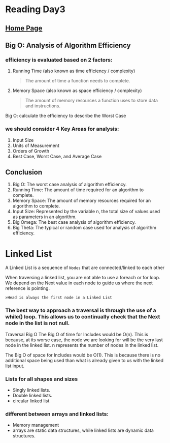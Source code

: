 # Reading Day3

## [Home Page](/README.md) 

## Big O: Analysis of Algorithm Efficiency

### efficiency is evaluated based on 2 factors:

1. Running Time (also known as time efficiency / complexity)
    >The amount of time a function needs to complete.

2. Memory Space (also known as space efficiency / complexity)
    >The amount of memory resources a function uses to store data and instructions.

Big O: calculate the efficiency to describe the Worst Case

### we should consider 4 Key Areas for analysis:
1. Input Size
2. Units of Measurement
3. Orders of Growth
4. Best Case, Worst Case, and Average Case

## Conclusion

1. Big O: The worst case analysis of algorithm efficiency.
2. Running Time: The amount of time required for an algorithm to complete.
3. Memory Space: The amount of memory resources required for an algorithm to complete.
4. Input Size: Represented by the variable n, the total size of values used as parameters in an algorithm.
5. Big Omega: The best case analysis of algorithm efficiency.
6. Big Theta: The typical or random case used for analysis of algorithm efficiency.

# Linked List

A Linked List is a sequence of `Nodes` that are connected/linked to each other


When traversing a linked list, you are not able to use a foreach or for loop. We depend on the Next value in each node to guide us where the next reference is pointing.

    >Head is always the first node in a Linked List

### The best way to approach a traversal is through the use of a while() loop. This allows us to continually check that the Next node in the list is not null.


Traversal Big O
The Big O of time for Includes would be O(n). This is because, at its worse case, the node we are looking for will be the very last node in the linked list. n represents the number of nodes in the linked list.

The Big O of space for Includes would be O(1). This is because there is no additional space being used than what is already given to us with the linked list input.

### Lists for all shapes and sizes
- Singly linked lists.
- Double linked lists.
- circular linked list

### different  between arrays and linked lists:
- Memory management
-  arrays are static data structures, while linked lists are dynamic data structures. 


